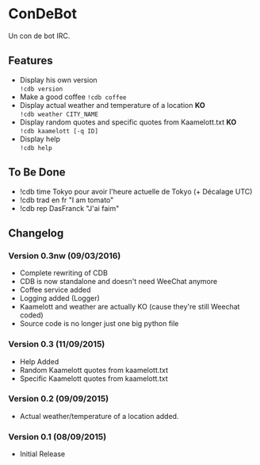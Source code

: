 # ConDeBot
Un con de bot IRC. 

## Features
* Display his own version  
``!cdb version``
* Make a good coffee
``!cdb coffee``
* Display actual weather and temperature of a location __KO__  
``!cdb weather CITY_NAME``
* Display random quotes and specific quotes from Kaamelott.txt __KO__  
``!cdb kaamelott [-q ID]``
* Display help  
``!cdb help``

## To Be Done
* !cdb time Tokyo pour avoir l'heure actuelle de Tokyo (+ Décalage UTC)
* !cdb trad en fr "I am tomato"
* !cdb rep DasFranck "J'ai faim"

## Changelog
### Version 0.3nw (09/03/2016)
* Complete rewriting of CDB
* CDB is now standalone and doesn't need WeeChat anymore
* Coffee service added
* Logging added (Logger)
* Kaamelott and weather are actually KO (cause they're still Weechat coded)
* Source code is no longer just one big python file

### Version 0.3 (11/09/2015)
* Help Added
* Random Kaamelott quotes from kaamelott.txt
* Specific Kaamelott quotes from kaamelott.txt

### Version 0.2 (09/09/2015)
* Actual weather/temperature of a location added.

### Version 0.1 (08/09/2015)
* Initial Release
